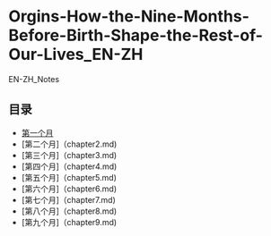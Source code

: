 # Orgins-How-the-Nine-Months-Before-Birth-Shape-the-Rest-of-Our-Lives_EN-ZH

EN-ZH_Notes

## 目录
- [第一个月](https://github.com/zhangbaoshengrio/Orgins-How-the-Nine-Months-Before-Birth-Shape-the-Rest-of-Our-Lives_EN-ZH/blob/main/chapter1.md)
- [第二个月]（chapter2.md)
- [第三个月]（chapter3.md)
- [第四个月]（chapter4.md)
- [第五个月]（chapter5.md)
- [第六个月]（chapter6.md)
- [第七个月]（chapter7.md)
- [第八个月]（chapter8.md)
- [第九个月]（chapter9.md)
